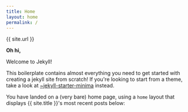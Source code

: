```yaml
---
title: Home
layout: home
permalink: /
---
```


{{ site.url }}

**Oh hi,**

Welcome to Jekyll!

This boilerplate contains almost everything you need to get started with creating a jekyll site from scratch! If you're looking to start from a theme, take a look at [~jekyll-starter-minima](https://glitch.com/~jekyll-starter-minima) instead.

You have landed on a (very bare) home page, using a `home` layout that displays {{ site.title }}'s most recent posts below:

